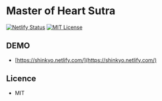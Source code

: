 # Master of Heart Sutra

[![Netlify Status](https://api.netlify.com/api/v1/badges/a1b3ed0b-685f-4dd1-9c70-2bc124e397d0/deploy-status)](https://app.netlify.com/sites/shinkyo/deploys)
[![MIT License](https://img.shields.io/badge/license-MIT-blue.svg?style=flat)](https://github.com/recharts/recharts/raw/master/LICENSE)

## DEMO

- [https://shinkyo.netlify.com/](https://shinkyo.netlify.com/)

## Licence

- MIT